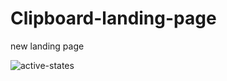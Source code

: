 # Clipboard-landing-page

new landing page 

![active-states](https://github.com/Sefat-Khan/Clipboard-landing-page/assets/149791936/a8b095a5-812c-4ae4-a9a6-ed3957a73922)


